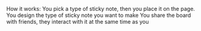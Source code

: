 How it works:
You pick a type of sticky note, then you place it on the page.
You design the type of sticky note you want to make
You share the board with friends, they interact with it at the same time as you

